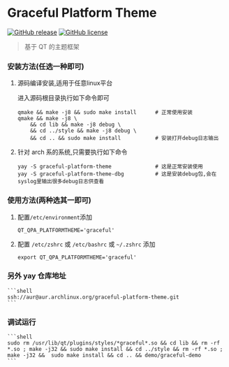# Graceful Platform Theme
[![GitHub release](https://img.shields.io/github/release/graceful-linux/graceful-platform-theme.svg)](https://github.com/graceful-linux/graceful-platform-theme/releases)
[![GitHub license](https://img.shields.io/github/license/graceful-linux/graceful-platform-theme.svg)](https://github.com/graceful-linux/graceful-platform-theme/blob/graceful-platform-theme/LICENSE)

> 基于 QT 的主题框架

### 安装方法(任选一种即可)

1. 源码编译安装,适用于任意linux平台

    进入源码根目录执行如下命令即可
    ```shell
    qmake && make -j8 && sudo make install      # 正常使用安装
    qmake && make -j8 \
        && cd lib && make -j8 debug \
        && cd ../style && make -j8 debug \
        && cd .. && sudo make install           # 安装打开debug日志输出
    ```

2. 针对 arch 系的系统,只需要执行如下命令

    ```shell
    yay -S graceful-platform-theme              # 这是正常安装使用
    yay -S graceful-platform-theme-dbg          # 这是安装debug包,会在syslog里输出很多debug日志供查看
    ```


### 使用方法(两种选其一即可)

1. 配置`/etc/environment`添加

    ```shell
    QT_QPA_PLATFORMTHEME='graceful'
    ```

2. 配置 `/etc/zshrc` 或 `/etc/bashrc` 或 `~/.zshrc` 添加

    ```shell
    export QT_QPA_PLATFORMTHEME='graceful'
    ```

### 另外 yay 仓库地址 

    ```shell
    ssh://aur@aur.archlinux.org/graceful-platform-theme.git
    ```


### 调试运行

    ```shell
    sudo rm /usr/lib/qt/plugins/styles/*graceful*.so && cd lib && rm -rf *.so ; make -j32 && sudo make install && cd ../style && rm -rf *.so ; make -j32 &&  sudo make install && cd .. && demo/graceful-demo
    ```
